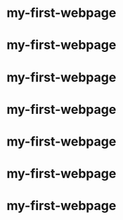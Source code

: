 # my-first-webpage
# my-first-webpage
# my-first-webpage
# my-first-webpage
# my-first-webpage
# my-first-webpage
# my-first-webpage

